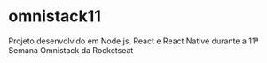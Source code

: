# omnistack11
Projeto desenvolvido em Node.js, React e React Native durante a 11ª Semana Omnistack da Rocketseat
